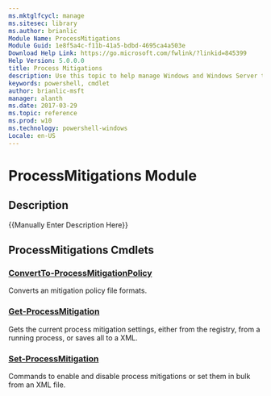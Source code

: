 ```yaml
---
ms.mktglfcycl: manage
ms.sitesec: library
ms.author: brianlic
Module Name: ProcessMitigations
Module Guid: 1e8f5a4c-f11b-41a5-bdbd-4695ca4a503e
Download Help Link: https://go.microsoft.com/fwlink/?linkid=845399
Help Version: 5.0.0.0
title: Process Mitigations
description: Use this topic to help manage Windows and Windows Server technologies with Windows PowerShell.
keywords: powershell, cmdlet
author: brianlic-msft
manager: alanth
ms.date: 2017-03-29
ms.topic: reference
ms.prod: w10
ms.technology: powershell-windows
Locale: en-US
---
```


# ProcessMitigations Module
## Description
{{Manually Enter Description Here}}

## ProcessMitigations Cmdlets
### [ConvertTo-ProcessMitigationPolicy](ConvertTo-ProcessMitigationPolicy.md)
Converts an mitigation policy file formats.

### [Get-ProcessMitigation](Get-ProcessMitigation.md)
Gets the current process mitigation settings, either from the registry, from a running process, or saves all to a XML.

### [Set-ProcessMitigation](Set-ProcessMitigation.md)
Commands to enable and disable process mitigations or set them in bulk from an XML file.

